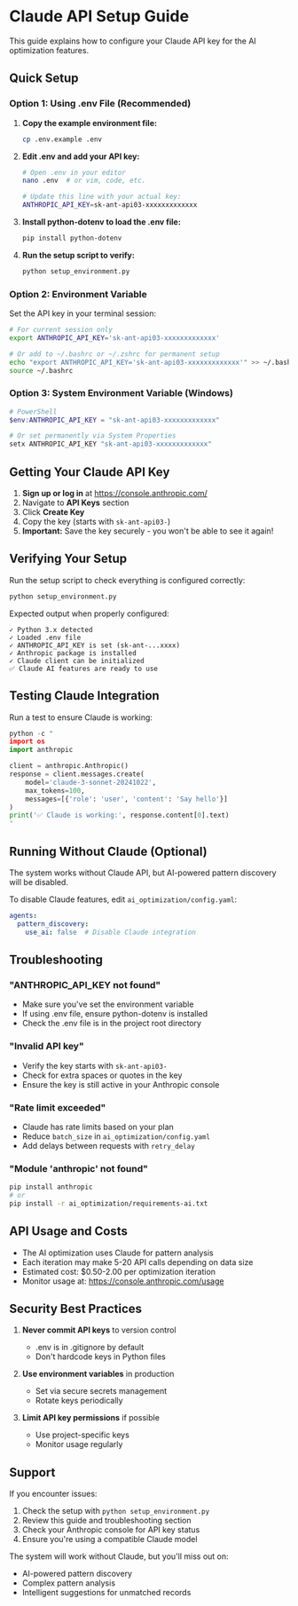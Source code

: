 # Claude API Setup Guide

This guide explains how to configure your Claude API key for the AI optimization features.

## Quick Setup

### Option 1: Using .env File (Recommended)

1. **Copy the example environment file:**
   ```bash
   cp .env.example .env
   ```

2. **Edit .env and add your API key:**
   ```bash
   # Open .env in your editor
   nano .env  # or vim, code, etc.

   # Update this line with your actual key:
   ANTHROPIC_API_KEY=sk-ant-api03-xxxxxxxxxxxxx
   ```

3. **Install python-dotenv to load the .env file:**
   ```bash
   pip install python-dotenv
   ```

4. **Run the setup script to verify:**
   ```bash
   python setup_environment.py
   ```

### Option 2: Environment Variable

Set the API key in your terminal session:

```bash
# For current session only
export ANTHROPIC_API_KEY='sk-ant-api03-xxxxxxxxxxxxx'

# Or add to ~/.bashrc or ~/.zshrc for permanent setup
echo "export ANTHROPIC_API_KEY='sk-ant-api03-xxxxxxxxxxxxx'" >> ~/.bashrc
source ~/.bashrc
```

### Option 3: System Environment Variable (Windows)

```powershell
# PowerShell
$env:ANTHROPIC_API_KEY = "sk-ant-api03-xxxxxxxxxxxxx"

# Or set permanently via System Properties
setx ANTHROPIC_API_KEY "sk-ant-api03-xxxxxxxxxxxxx"
```

## Getting Your Claude API Key

1. **Sign up or log in** at https://console.anthropic.com/
2. Navigate to **API Keys** section
3. Click **Create Key**
4. Copy the key (starts with `sk-ant-api03-`)
5. **Important:** Save the key securely - you won't be able to see it again!

## Verifying Your Setup

Run the setup script to check everything is configured correctly:

```bash
python setup_environment.py
```

Expected output when properly configured:
```
✓ Python 3.x detected
✓ Loaded .env file
✓ ANTHROPIC_API_KEY is set (sk-ant-...xxxx)
✓ Anthropic package is installed
✓ Claude client can be initialized
✅ Claude AI features are ready to use
```

## Testing Claude Integration

Run a test to ensure Claude is working:

```python
python -c "
import os
import anthropic

client = anthropic.Anthropic()
response = client.messages.create(
    model='claude-3-sonnet-20241022',
    max_tokens=100,
    messages=[{'role': 'user', 'content': 'Say hello'}]
)
print('✅ Claude is working:', response.content[0].text)
"
```

## Running Without Claude (Optional)

The system works without Claude API, but AI-powered pattern discovery will be disabled.

To disable Claude features, edit `ai_optimization/config.yaml`:

```yaml
agents:
  pattern_discovery:
    use_ai: false  # Disable Claude integration
```

## Troubleshooting

### "ANTHROPIC_API_KEY not found"
- Make sure you've set the environment variable
- If using .env file, ensure python-dotenv is installed
- Check the .env file is in the project root directory

### "Invalid API key"
- Verify the key starts with `sk-ant-api03-`
- Check for extra spaces or quotes in the key
- Ensure the key is still active in your Anthropic console

### "Rate limit exceeded"
- Claude has rate limits based on your plan
- Reduce `batch_size` in `ai_optimization/config.yaml`
- Add delays between requests with `retry_delay`

### "Module 'anthropic' not found"
```bash
pip install anthropic
# or
pip install -r ai_optimization/requirements-ai.txt
```

## API Usage and Costs

- The AI optimization uses Claude for pattern analysis
- Each iteration may make 5-20 API calls depending on data size
- Estimated cost: $0.50-2.00 per optimization iteration
- Monitor usage at: https://console.anthropic.com/usage

## Security Best Practices

1. **Never commit API keys** to version control
   - .env is in .gitignore by default
   - Don't hardcode keys in Python files

2. **Use environment variables** in production
   - Set via secure secrets management
   - Rotate keys periodically

3. **Limit API key permissions** if possible
   - Use project-specific keys
   - Monitor usage regularly

## Support

If you encounter issues:
1. Check the setup with `python setup_environment.py`
2. Review this guide and troubleshooting section
3. Check your Anthropic console for API key status
4. Ensure you're using a compatible Claude model

The system will work without Claude, but you'll miss out on:
- AI-powered pattern discovery
- Complex pattern analysis
- Intelligent suggestions for unmatched records